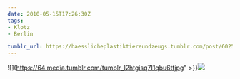 ```yaml
---
date: 2010-05-15T17:26:30Z
tags:
- Klotz
- Berlin

tumblr_url: https://haesslicheplastiktiereundzeugs.tumblr.com/post/602562899
---
```

![](https://64.media.tumblr.com/tumblr_l2htgisq7I1qbu6ttjpg" >}}![](https://64.media.tumblr.com/tumblr_l2htgx7xNo1qbu6tt.jpg)


